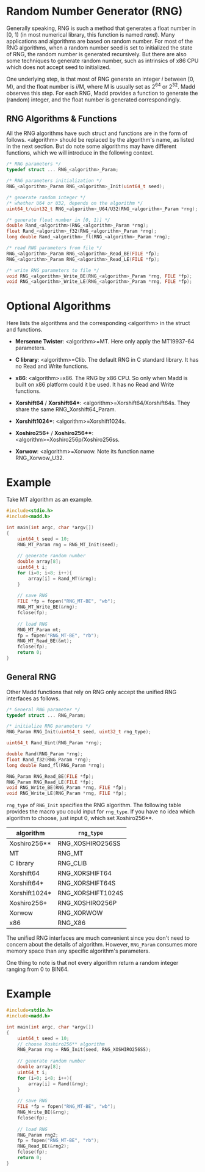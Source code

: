 Random Number Generator (RNG)
===

Generally speaking, RNG is such a method that generates a float number in [0, 1) (in most numerical library, this function is named *rand*). Many applications and algorithms are based on random number. For most of the RNG algorithms, when a random number seed is set to initialized the state of RNG, the random number is generated recursively. But there are also some techniques to generate random number, such as intrinsics of x86 CPU which does not accept seed to initialized.

One underlying step, is that most of RNG generate an integer *i* between [0, M), and the float number is *i*/M, where M is usually set as $2^{64}$ or $2^{32}$. Madd observes this step. For each RNG, Madd provides a function to generate the (random) integer, and the float number is generated correspondingly.

RNG Algorithms & Functions
---

All the RNG algorithms have such struct and functions are in the form of follows. \<algorithm\> should be replaced by the algorithm's name, as listed in the next section. But do note some algorithms may have different functions, which we will introduce in the following context.

```C
/* RNG parameters */
typedef struct ... RNG_<algorithm>_Param;

/* RNG parameters initialization */
RNG_<algorithm>_Param RNG_<algorithm>_Init(uint64_t seed);

/* generate random integer */
/* whether U64 or U32, depends on the algorithm */
uint64_t/uint32_t RNG_<algorithm>_U64/U32(RNG_<algorithm>_Param *rng);

/* generate float number in [0, 1)] */
double Rand_<algorithm>(RNG_<algorithm>_Param *rng);
float Rand_<algorithm>_f32(RNG_<algorithm>_Param *rng);
long double Rand_<algorithm>_fl(RNG_<algorithm>_Param *rng);

/* read RNG parameters from file */
RNG_<algorithm>_Param RNG_<algorithm>_Read_BE(FILE *fp);
RNG_<algorithm>_Param RNG_<algorithm>_Read_LE(FILE *fp);

/* write RNG parameters to file */
void RNG_<algorithm>_Write_BE(RNG_<algorithm>_Param *rng, FILE *fp);
void RNG_<algorithm>_Write_LE(RNG_<algorithm>_Param *rng, FILE *fp);
```

# Optional Algorithms

Here lists the algorithms and the corresponding \<algorithm\> in the struct and functions.

* **Mersenne Twister**: \<algorithm\>=MT. Here only apply the MT19937-64 parameters. 

* **C library**: \<algorithm\>=Clib. The default RNG in C standard library. It has no Read and Write functions.

* **x86**: \<algorithm\>=x86. The RNG by x86 CPU. So only when Madd is built on x86 platform could it be used. It has no Read and Write functions.

* **Xorshift64** / **Xorshift64\***: \<algorithm\>=Xorshift64/Xorshift64s. They share the same RNG\_Xorshift64\_Param.

* **Xorshift1024\***: \<algorithm\>=Xorshift1024s.

* **Xoshiro256+** / **Xoshiro256\*\***: \<algorithm\>=Xoshiro256p/Xoshiro256ss.

* **Xorwow**: \<algorithm\>=Xorwow. Note its function name RNG_Xorwow_U32.

# Example

Take MT algorithm as an example.

```C
#include<stdio.h>
#include<madd.h>

int main(int argc, char *argv[])
{
    uint64_t seed = 10;
    RNG_MT_Param rng = RNG_MT_Init(seed);
    
    // generate random number
    double array[8];
    uint64_t i;
    for (i=0; i<8; i++){
        array[i] = Rand_MT(&rng);
    }
    
    // save RNG
    FILE *fp = fopen("RNG_MT-BE", "wb");
    RNG_MT_Write_BE(&rng);
    fclose(fp);
    
    // load RNG
    RNG_MT_Param mt;
    fp = fopen("RNG_MT-BE", "rb");
    RNG_MT_Read_BE(&mt);
    fclose(fp);
    return 0;
}
```

General RNG
---

Other Madd functions that rely on RNG only accept the unified RNG interfaces as follows.

```C
/* General RNG parameter */
typedef struct ... RNG_Param;

/* initialize RNG parameters */
RNG_Param RNG_Init(uint64_t seed, uint32_t rng_type);

uint64_t Rand_Uint(RNG_Param *rng);

double Rand(RNG_Param *rng);
float Rand_f32(RNG_Param *rng);
long double Rand_fl(RNG_Param *rng);

RNG_Param RNG_Read_BE(FILE *fp);
RNG_Param RNG_Read_LE(FILE *fp);
void RNG_Write_BE(RNG_Param *rng, FILE *fp);
void RNG_Write_LE(RNG_Param *rng, FILE *fp);
```

`rng_type` of `RNG_Init` specifies the RNG algorithm. The following table provides the macro you could input for `rng_type`. If you have no idea which algorithm to choose, just input 0, which set Xoshiro256**.

| algorithm | `rng_type` |
| --------- | ---------- |
| Xoshiro256** | RNG_XOSHIRO256SS |
| MT | RNG_MT |
| C library | RNG_CLIB |
| Xorshift64 | RNG_XORSHIFT64 |
| Xorshift64* | RNG_XORSHIFT64S |
| Xorshift1024* | RNG_XORSHIFT1024S |
| Xoshiro256+ | RNG_XOSHIRO256P |
| Xorwow | RNG_XORWOW |
| x86 | RNG_X86 |

The unified RNG interfaces are much convenient since you don't need to concern about the details of algorithm. However, `RNG_Param` consumes more memory space than any specific algorithm's parameters.

One thing to note is that not every algorithm return a random integer ranging from 0 to BIN64.

# Example

```C
#include<stdio.h>
#include<madd.h>

int main(int argc, char *argv[])
{
    uint64_t seed = 10;
    // choose Xoshiro256** algorithm
    RNG_Param rng = RNG_Init(seed, RNG_XOSHIRO256SS);
    
    // generate random number
    double array[8];
    uint64_t i;
    for (i=0; i<8; i++){
        array[i] = Rand(&rng);
    }
    
    // save RNG
    FILE *fp = fopen("RNG_MT-BE", "wb");
    RNG_Write_BE(&rng);
    fclose(fp);
    
    // load RNG
    RNG_Param rng2;
    fp = fopen("RNG_MT-BE", "rb");
    RNG_Read_BE(&rng2);
    fclose(fp);
    return 0;
}
```